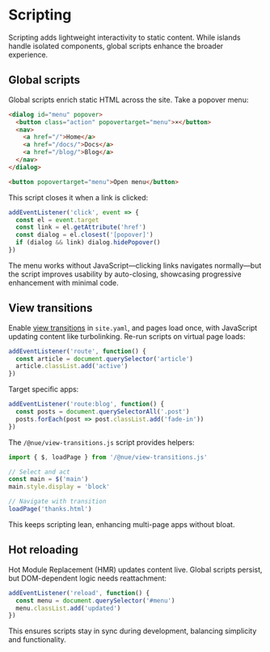 
# Scripting
Scripting adds lightweight interactivity to static content. While islands handle isolated components, global scripts enhance the broader experience.


## Global scripts
Global scripts enrich static HTML across the site. Take a popover menu:

```html
<dialog id="menu" popover>
  <button class="action" popovertarget="menu">×</button>
  <nav>
    <a href="/">Home</a>
    <a href="/docs/">Docs</a>
    <a href="/blog/">Blog</a>
  </nav>
</dialog>

<button popovertarget="menu">Open menu</button>
```

This script closes it when a link is clicked:

```js
addEventListener('click', event => {
  const el = event.target
  const link = el.getAttribute('href')
  const dialog = el.closest('[popover]')
  if (dialog && link) dialog.hidePopover()
})
```

The menu works without JavaScript—clicking links navigates normally—but the script improves usability by auto-closing, showcasing progressive enhancement with minimal code.

## View transitions
Enable [view transitions](view-transitions.html) in `site.yaml`, and pages load once, with JavaScript updating content like turbolinking. Re-run scripts on virtual page loads:

```js
addEventListener('route', function() {
  const article = document.querySelector('article')
  article.classList.add('active')
})
```

Target specific apps:

```js
addEventListener('route:blog', function() {
  const posts = document.querySelectorAll('.post')
  posts.forEach(post => post.classList.add('fade-in'))
})
```

The `/@nue/view-transitions.js` script provides helpers:

```js
import { $, loadPage } from '/@nue/view-transitions.js'

// Select and act
const main = $('main')
main.style.display = 'block'

// Navigate with transition
loadPage('thanks.html')
```

This keeps scripting lean, enhancing multi-page apps without bloat.

## Hot reloading
Hot Module Replacement (HMR) updates content live. Global scripts persist, but DOM-dependent logic needs reattachment:

```js
addEventListener('reload', function() {
  const menu = document.querySelector('#menu')
  menu.classList.add('updated')
})
```

This ensures scripts stay in sync during development, balancing simplicity and functionality.
